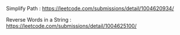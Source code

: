 
Simplify Path : https://leetcode.com/submissions/detail/1004620934/

Reverse Words in a String : https://leetcode.com/submissions/detail/1004625100/
